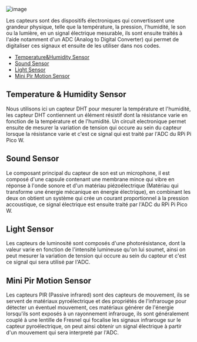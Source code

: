 ![image](https://user-images.githubusercontent.com/124889426/230333423-8adeddd6-d5fe-4f2d-a4d0-728cf1177dbc.png)

Les capteurs sont des dispositifs électroniques qui convertissent une grandeur physique, telle que la température, la pression, l'humidité, le son ou la lumière, en un signal électrique mesurable, ils sont ensuite traités à l'aide notamment d'un ADC (Analog to Digital Converter) qui permet de digitaliser ces signaux et ensuite de les utiliser dans nos codes.

- [Temperature&Humidity Sensor](https://wiki.seeedstudio.com/Grove-TemperatureAndHumidity_Sensor/)
- [Sound Sensor](https://wiki.seeedstudio.com/Grove-Sound_Sensor/#docusaurus_skipToContent_fallback)
- [Light Sensor](https://wiki.seeedstudio.com/Grove-Light_Sensor/#docusaurus_skipToContent_fallback)
- [Mini Pir Motion Sensor](https://www.seeedstudio.com/Grove-mini-PIR-motion-sensor-p-2930.html)

## Temperature & Humidity Sensor

Nous utilisons ici un capteur DHT pour mesurer la température et l'humidité, les capteur DHT contiennent un élément résistif dont la résistance varie en fonction de la température et de l'humidité. Un circuit electronique permet ensuite de mesurer la variation de tension qui occure au sein du capteur lorsque la résistance varie et c'est ce signal qui est traité par l'ADC du RPi Pi Pico W.

## Sound Sensor

Le composant principal du capteur de son est un microphone, il est composé d'une capsule contenant une membrane mince qui vibre en réponse à l'onde sonore et d'un matériau piézoélectrique (Matériau qui transforme une énergie mécanique en énergie électrique), en combinant les deux on obtient un système qui crée un courant proportionnel à la pression accoustique, ce signal électrique est ensuite traité par l'ADC du RPi Pi Pico W. 

## Light Sensor

Les capteurs de luminosité sont composés d'une photorésistance, dont la valeur varie en fonction de l'intensité lumineuse qu'on lui soumet, ainsi on peut mesurer la variation de tension qui occure au sein du capteur et c'est ce signal qui sera utilisé par l'ADC.

## Mini Pir Motion Sensor

Les capteurs PIR (Passive infrared) sont des capteurs de mouvement, ils se servent de matériaux pyroélectrique et des propriétés de l'infrarouge pour détecter un éventuel mouvement, ces matériaux générer de l'énergie lorsqu'ils sont exposés à un rayonnement infrarouge, ils sont généralement couplé à une lentille de Fresnel qui focalise les signaux infrarouge sur le capteur pyroélectrique, on peut ainsi obtenir un signal électrique à partir d'un mouvement qui sera interpreté par l'ADC.
